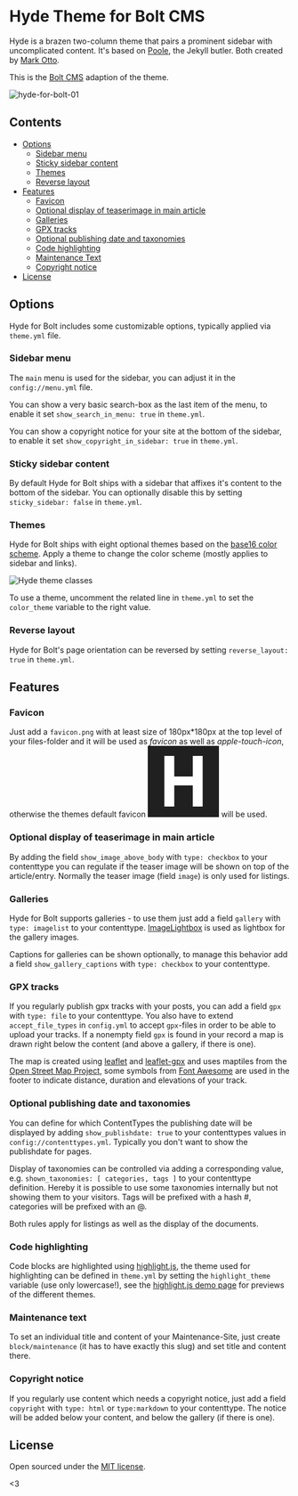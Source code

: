 # Hyde Theme for Bolt CMS

Hyde is a brazen two-column theme that pairs a prominent sidebar with
uncomplicated content. It's based on [Poole](http://getpoole.com), the Jekyll butler. Both created by [Mark Otto](https://github.com/mdo).

This is the [Bolt CMS](http://bolt.cm/) adaption of the theme.

![hyde-for-bolt-01](https://user-images.githubusercontent.com/7450884/28960604-a62ac4ea-78ff-11e7-830f-5eff2b994056.png)


## Contents

- [Options](#options)
  - [Sidebar menu](#sidebar-menu)
  - [Sticky sidebar content](#sticky-sidebar-content)
  - [Themes](#themes)
  - [Reverse layout](#reverse-layout)
- [Features](#features)
  - [Favicon](#favicon)
  - [Optional display of teaserimage in main article](#Optional-display-of-teaserimage-in-main-article)
  - [Galleries](#galleries)
  - [GPX tracks](#gpx-tracks)
  - [Optional publishing date and taxonomies](#optional-publishing-date-and-taxonomies)
  - [Code highlighting](#code-highlighting)
  - [Maintenance Text](#maintenance-text)
  - [Copyright notice](#copyright-notice)
- [License](#license)


## Options

Hyde for Bolt includes some customizable options, typically
applied via `theme.yml` file.

### Sidebar menu

The `main` menu is used for the sidebar, you can adjust it in
the `config://menu.yml` file.

You can show a very basic search-box as the last item of the menu,
to enable it set `show_search_in_menu: true` in `theme.yml`.

You can show a copyright notice for your site at the bottom of the sidebar,
to enable it set `show_copyright_in_sidebar: true` in `theme.yml`.

### Sticky sidebar content

By default Hyde for Bolt ships with a sidebar that affixes it's content to the
bottom of the sidebar.
You can optionally disable this by setting `sticky_sidebar: false` in `theme.yml`.

### Themes

Hyde for Bolt ships with eight optional themes based on the [base16 color scheme](https://github.com/chriskempson/base16).
Apply a theme to change the color scheme (mostly applies to sidebar and links).

![Hyde theme classes](https://f.cloud.github.com/assets/98681/1817044/e5b0ec06-6f68-11e3-83d7-acd1942797a1.png)

To use a theme, uncomment the related line in `theme.yml` to set the
`color_theme` variable to the right value.

### Reverse layout

Hyde for Bolt's page orientation can be reversed by setting `reverse_layout: true` in `theme.yml`.

## Features

### Favicon

Just add a `favicon.png` with at least size of 180px*180px at the top level of your files-folder and it will be used as _favicon_ as well as _apple-touch-icon_, otherwise the themes default favicon ![](images/favicon.png) will be used.

### Optional display of teaserimage in main article

By adding the field `show_image_above_body` with `type: checkbox` to your
contenttype you can regulate if the teaser image will be shown on top of the article/entry.
Normally the teaser image (field `image`) is only used for listings.

### Galleries

Hyde for Bolt supports galleries - to use them just add a field `gallery` with `type: imagelist` to your contenttype.
[ImageLightbox](https://osvaldas.info/image-lightbox-responsive-touch-friendly)
is used as lightbox for the gallery images.

Captions for galleries can be shown optionally, to manage this behavior add a field
`show_gallery_captions` with `type: checkbox` to your contenttype.

### GPX tracks

If you regularly publish gpx tracks with your posts, you can add a field `gpx` with
`type: file` to your contenttype.
You also have to extend `accept_file_types` in `config.yml` to accept `gpx`-files
in order to be able to upload your tracks.
If a nonempty field `gpx` is found in your record a map is drawn right below the
content (and above a gallery, if there is one).

The map is created using [leaflet](http://leafletjs.com/) and
[leaflet-gpx](https://github.com/mpetazzoni/leaflet-gpx) and uses maptiles from
the [Open Street Map Project](https://www.openstreetmap.org), some symbols from
[Font Awesome](http://fontawesome.io/) are used in the footer to indicate distance,
duration and elevations of your track.

### Optional publishing date and taxonomies

You can define for which ContentTypes the publishing date will be displayed by
adding `show_publishdate: true` to your contenttypes values in `config://contenttypes.yml`.
Typically you don't want to show the publishdate for pages.

Display of taxonomies can be controlled via adding a corresponding value, e.g. `shown_taxonomies: [ categories, tags ]` to your contenttype definition.
Hereby it is possible to use some taxonomies internally but not showing them to your visitors.
Tags will be prefixed with a hash #, categories will be prefixed with an @.

Both rules apply for listings as well as the display of the documents.


### Code highlighting

Code blocks are highlighted using [highlight.js](https://highlightjs.org/),
the theme used for highlighting can be defined in `theme.yml` by setting the
`highlight_theme` variable (use only lowercase!), see the [highlight.js demo page](https://highlightjs.org/static/demo/)
for previews of the different themes.

### Maintenance text

To set an individual title and content of your Maintenance-Site, just create `block/maintenance`
(it has to have exactly this slug) and set title and content there.

### Copyright notice

If you regularly use content which needs a copyright notice, just add a field
`copyright` with `type: html` or `type:markdown` to your contenttype. The notice
will be added below your content, and below the gallery (if there is one).


## License

Open sourced under the [MIT license](LICENSE.md).

<3
